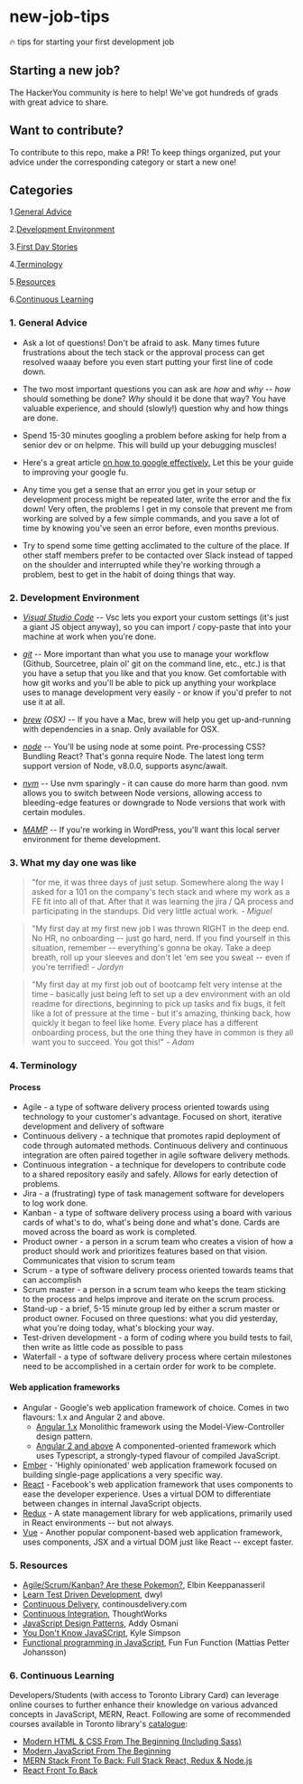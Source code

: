 # new-job-tips

🔥 tips for starting your first development job

## Starting a new job?

The HackerYou community is here to help! We've got hundreds of grads with great advice to share.

## Want to contribute?

To contribute to this repo, make a PR! To keep things organized, put your advice under the corresponding category or start a new one!

## Categories

1.[General Advice](#general_advice)

2.[Development Environment](#dev_environment)

3.[First Day Stories](#day_one)

4.[Terminology](#terminology)

5.[Resources](#resources)

6.[Continuous Learning](#continuous_learning)

### 1. General Advice <a name="general_advice"></a>

- Ask a lot of questions! Don't be afraid to ask. Many times future frustrations about the tech stack or the approval process can get resolved waaay before you even start putting your first line of code down.

- The two most important questions you can ask are _how_ and _why_ -- _how_ should something be done? _Why_ should it be done that way? You have valuable experience, and should (slowly!) question why and how things are done.

- Spend 15-30 minutes googling a problem before asking for help from a senior dev or on helpme. This will build up your debugging muscles!

- Here's a great article <a href="http://motto.time.com/4116259/google-search/">on how to google effectively.</a> Let this be your guide to improving your google fu.

- Any time you get a sense that an error you get in your setup or development process might be repeated later, write the error and the fix down! Very often, the problems I get in my console that prevent me from working are solved by a few simple commands, and you save a lot of time by knowing you've seen an error before, even months previous.

- Try to spend some time getting acclimated to the culture of the place. If other staff members prefer to be contacted over Slack instead of tapped on the shoulder and interrupted while they're working through a problem, best to get in the habit of doing things that way.

### 2. Development Environment <a name="dev_environment"></a>

- _[Visual Studio Code](https://code.visualstudio.com/)_ -- Vsc lets you export your custom settings (it's just a giant JS object anyway), so you can import / copy-paste that into your machine at work when you're done.

- _[git](https://git-scm.com/)_ -- More important than what you use to manage your workflow (Github, Sourcetree, plain ol' git on the command line, etc., etc.) is that you have a setup that you like and that you know. Get comfortable with how git works and you'll be able to pick up anything your workplace uses to manage development very easily - or know if you'd prefer to not use it at all.

- _[brew](https://brew.sh/) (OSX)_ -- If you have a Mac, brew will help you get up-and-running with dependencies in a snap. Only available for OSX.

- _[node](https://nodejs.org/en/)_ -- You'll be using node at some point. Pre-processing CSS? Bundling React? That's gonna require Node. The latest long term support version of Node, v8.0.0, supports async/await.

- _[nvm](https://github.com/creationix/nvm)_ -- Use nvm sparingly - it can cause do more harm than good. nvm allows you to switch between Node versions, allowing access to bleeding-edge features or downgrade to Node versions that work with certain modules.

- _[MAMP](https://www.mamp.info/en/)_ -- If you're working in WordPress, you'll want this local server environment for theme development.

### 3. What my day one was like <a name="day_one"></a>

> "for me, it was three days of just setup. Somewhere along the way I asked for a 101 on the company's tech stack and where my work as a FE fit into all of that. After that it was learning the jira / QA process and participating in the standups. Did very little actual work. - _Miguel_

> "My first day at my first new job I was thrown RIGHT in the deep end. No HR, no onboarding -- just go hard, nerd. If you find yourself in this situation, remember -- everything's gonna be okay. Take a deep breath, roll up your sleeves and don't let 'em see you sweat -- even if you're terrified! - _Jordyn_

> "My first day at my first job out of bootcamp felt very intense at the time - basically just being left to set up a dev environment with an old readme for directions, beginning to pick up tasks and fix bugs, it felt like a lot of pressure at the time - but it's amazing, thinking back, how quickly it began to feel like home. Every place has a different onboarding process, but the one thing they have in common is they all want you to succeed. You got this!" - _Adam_

### 4. Terminology <a name="terminology"></a>

#### Process

- Agile - a type of software delivery process oriented towards using technology to your customer's advantage. Focused on short, iterative development and delivery of software
- Continuous delivery - a technique that promotes rapid deployment of code through automated methods. Continuous delivery and continuous integration are often paired together in agile software delivery methods.
- Continuous integration - a technique for developers to contribute code to a shared repository easily and safely. Allows for early detection of problems.
- Jira - a (frustrating) type of task management software for developers to log work done.
- Kanban - a type of software delivery process using a board with various cards of what's to do, what's being done and what's done. Cards are moved across the board as work is completed.
- Product owner - a person in a scrum team who creates a vision of how a product should work and prioritizes features based on that vision. Communicates that vision to scrum team
- Scrum - a type of software delivery process oriented towards teams that can accomplish
- Scrum master - a person in a scrum team who keeps the team sticking to the process and helps improve and iterate on the scrum process.
- Stand-up - a brief, 5-15 minute group led by either a scrum master or product owner. Focused on three questions: what you did yesterday, what you're doing today, what's blocking your way.
- Test-driven development - a form of coding where you build tests to fail, then write as little code as possible to pass
- Waterfall - a type of software delivery process where certain milestones need to be accomplished in a certain order for work to be complete.

#### Web application frameworks

- Angular - Google's web application framework of choice. Comes in two flavours: 1.x and Angular 2 and above.
  - [Angular 1.x](https://angularjs.org/) Monolithic framework using the Model-View-Controller design pattern.
  - [Angular 2 and above](https://angular.io/) A componented-oriented framework which uses Typescript, a strongly-typed flavour of compiled JavaScript.
- [Ember](https://www.emberjs.com/) - 'Highly opinionated' web application framework focused on building single-page applications a very specific way.
- [React](https://reactjs.org) - Facebook's web application framework that uses components to ease the developer experience. Uses a virtual DOM to differentiate between changes in internal JavaScript objects.
- [Redux](https://redux.js.org/) - A state management library for web applications, primarily used in React environments -- but not always.
- [Vue](https://vuejs.org/) - Another popular component-based web application framework, uses components, JSX and a virtual DOM just like React -- except faster.

### 5. Resources <a name="resources"></a>

- [Agile/Scrum/Kanban? Are these Pokemon?](https://medium.com/@elbincodes/agile-scrum-kanban-are-these-pokemon-de8f32b64817), Elbin Keeppanasseril
- [Learn Test Driven Development](https://github.com/dwyl/learn-tdd), dwyl
- [Continuous Delivery](https://continuousdelivery.com), continousdelivery.com
- [Continuous Integration](https://www.thoughtworks.com/continuous-integration), ThoughtWorks
- [JavaScript Design Patterns](https://addyosmani.com/resources/essentialjsdesignpatterns/book/), Addy Osmani
- [You Don't Know JavaSCript](https://github.com/getify/You-Dont-Know-JS), Kyle Simpson
- [Functional programming in JavaScript](https://www.youtube.com/playlist?list=PL0zVEGEvSaeEd9hlmCXrk5yUyqUag-n84), Fun Fun Function (Mattias Petter Johansson)

### 6. Continuous Learning <a name="continuous_learning"></a>

Developers/Students (with access to Toronto Library Card) can leverage online courses to further enhance their knowledge on various advanced concepts in JavaScript, MERN, React. Following are some of recommended courses available in Toronto library's [catalogue](https://tiny.cc/tplsafari):

- [Modern HTML & CSS From The Beginning (Including Sass)](https://www.udemy.com/course/modern-html-css-from-the-beginning/)
- [Modern JavaScript From The Beginning](https://www.udemy.com/course/modern-javascript-from-the-beginning/)
- [MERN Stack Front To Back: Full Stack React, Redux & Node.js](https://www.udemy.com/course/mern-stack-front-to-back/)
- [React Front To Back](https://www.udemy.com/course/modern-react-front-to-back/)
